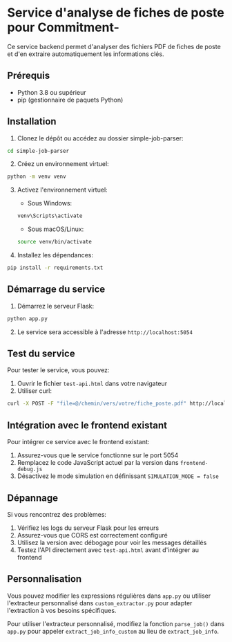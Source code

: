 # Service d'analyse de fiches de poste pour Commitment-

Ce service backend permet d'analyser des fichiers PDF de fiches de poste et d'en extraire automatiquement les informations clés.

## Prérequis

- Python 3.8 ou supérieur
- pip (gestionnaire de paquets Python)

## Installation

1. Clonez le dépôt ou accédez au dossier simple-job-parser:
```bash
cd simple-job-parser
```

2. Créez un environnement virtuel:
```bash
python -m venv venv
```

3. Activez l'environnement virtuel:
   - Sous Windows:
   ```bash
   venv\Scripts\activate
   ```
   - Sous macOS/Linux:
   ```bash
   source venv/bin/activate
   ```

4. Installez les dépendances:
```bash
pip install -r requirements.txt
```

## Démarrage du service

1. Démarrez le serveur Flask:
```bash
python app.py
```

2. Le service sera accessible à l'adresse `http://localhost:5054`

## Test du service

Pour tester le service, vous pouvez:

1. Ouvrir le fichier `test-api.html` dans votre navigateur
2. Utiliser curl:
```bash
curl -X POST -F "file=@/chemin/vers/votre/fiche_poste.pdf" http://localhost:5054/api/parse-job
```

## Intégration avec le frontend existant

Pour intégrer ce service avec le frontend existant:

1. Assurez-vous que le service fonctionne sur le port 5054
2. Remplacez le code JavaScript actuel par la version dans `frontend-debug.js`
3. Désactivez le mode simulation en définissant `SIMULATION_MODE = false`

## Dépannage

Si vous rencontrez des problèmes:

1. Vérifiez les logs du serveur Flask pour les erreurs
2. Assurez-vous que CORS est correctement configuré
3. Utilisez la version avec débogage pour voir les messages détaillés
4. Testez l'API directement avec `test-api.html` avant d'intégrer au frontend

## Personnalisation

Vous pouvez modifier les expressions régulières dans `app.py` ou utiliser l'extracteur personnalisé dans `custom_extractor.py` pour adapter l'extraction à vos besoins spécifiques.

Pour utiliser l'extracteur personnalisé, modifiez la fonction `parse_job()` dans `app.py` pour appeler `extract_job_info_custom` au lieu de `extract_job_info`.
